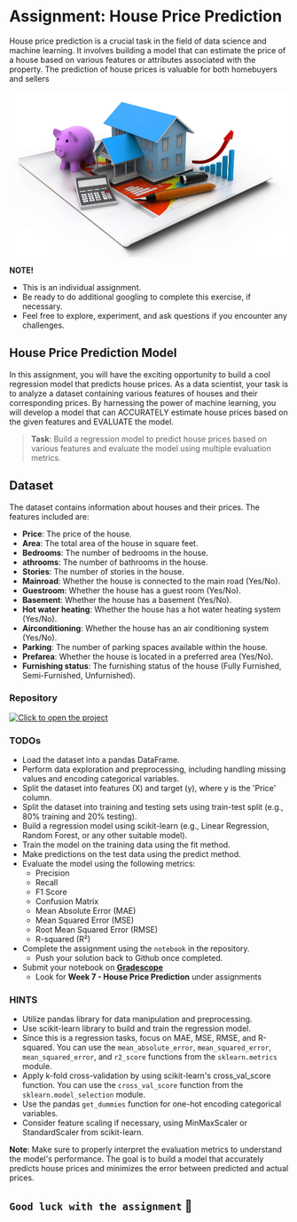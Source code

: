 # Assignment: House Price Prediction
House price prediction is a crucial task in the field of data science and machine learning. It involves building a model that can estimate the price of a house based on various features or attributes associated with the property. The prediction of house prices is valuable for both homebuyers and sellers

<img src="./conf/house-price-prediction.jpeg" alt="house-price-prediction.jpeg" style="display: block;
  margin-left: auto;
  margin-right: auto;
  height: 300px;
  width: 100%">

  [](./conf/house-price-prediction.jpeg)


<aside>

**NOTE!** 

- This is an individual assignment.
- Be ready to do additional googling to complete this exercise, if necessary.
- Feel free to explore, experiment, and ask questions if you encounter any challenges. 
</aside>


## House Price Prediction Model
In this assignment, you will have the exciting opportunity to build a cool regression model that predicts house prices. As a data scientist, your task is to analyze a dataset containing various features of houses and their corresponding prices. By harnessing the power of machine learning, you will develop a model that can ACCURATELY estimate house prices based on the given features and EVALUATE the model.


> **Task**: Build a regression model to predict house prices based on various features and evaluate the model using multiple evaluation metrics.

##  Dataset
The dataset contains information about houses and their prices. The features included are:

- **Price**: The price of the house.
- **Area**: The total area of the house in square feet.
- **Bedrooms**: The number of bedrooms in the house.
- **athrooms**: The number of bathrooms in the house.
- **Stories**: The number of stories in the house.
- **Mainroad**: Whether the house is connected to the main road (Yes/No).
- **Guestroom**: Whether the house has a guest room (Yes/No).
- **Basement**: Whether the house has a basement (Yes/No).
- **Hot water heating**: Whether the house has a hot water heating system (Yes/No).
- **Airconditioning**: Whether the house has an air conditioning system (Yes/No).
- **Parking**: The number of parking spaces available within the house.
- **Prefarea**: Whether the house is located in a preferred area (Yes/No).
- **Furnishing status**: The furnishing status of the house (Fully Furnished, Semi-Furnished, Unfurnished).

### Repository
[![Click to open the project](https://img.shields.io/static/v1?label=Open%20Project&message=House%20Price%20Prediction&color=blue)](https://github.com/kiboschool/house-price-prediction.git)


### TODOs

- Load the dataset into a pandas DataFrame.
- Perform data exploration and preprocessing, including handling missing values and encoding categorical variables.
- Split the dataset into features (X) and target (y), where y is the 'Price' column.
- Split the dataset into training and testing sets using train-test split (e.g., 80% training and 20% testing).
- Build a regression model using scikit-learn (e.g., Linear Regression, Random Forest, or any other suitable model).
- Train the model on the training data using the fit method.
- Make predictions on the test data using the predict method.
- Evaluate the model using the following metrics:
    - Precision
    - Recall
    - F1 Score
    - Confusion Matrix
    - Mean Absolute Error (MAE)
    - Mean Squared Error (MSE)
    - Root Mean Squared Error (RMSE)
    - R-squared (R²)
- Complete the assignment using the `notebook` in the repository.
    - Push your solution back to Github once completed.
- Submit your notebook on **[Gradescope](https://www.gradescope.com/courses/544001/assignments)**
    - Look for **Week 7 - House Price Prediction** under assignments

### HINTS
- Utilize pandas library for data manipulation and preprocessing.
- Use scikit-learn library to build and train the regression model.
- Since this is a regression tasks, focus on MAE, MSE, RMSE, and R-squared. You can use the `mean_absolute_error`, `mean_squared_error`, `mean_squared_error`, and `r2_score` functions from the `sklearn.metrics` module.
- Apply k-fold cross-validation by using scikit-learn's cross_val_score function. You can use the `cross_val_score` function from the `sklearn.model_selection` module.
- Use the pandas `get_dummies` function for one-hot encoding categorical variables.
- Consider feature scaling if necessary, using MinMaxScaler or StandardScaler from scikit-learn.


**Note**: Make sure to properly interpret the evaluation metrics to understand the model's performance. The goal is to build a model that accurately predicts house prices and minimizes the error between predicted and actual prices. 

## `Good luck with the assignment` 🤝
